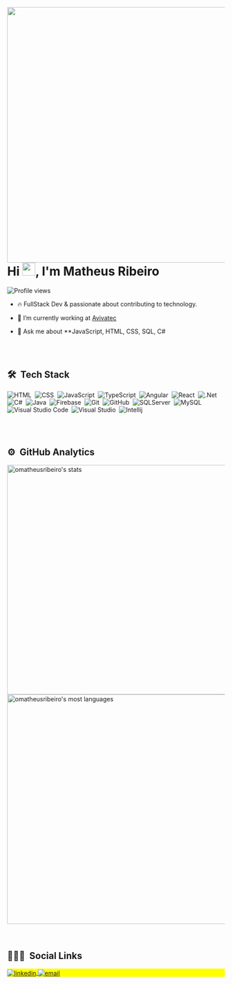 <img align="right" height="590em" src="https://raw.githubusercontent.com/gist/omatheusribeiro/143597d6f2f022a13356b1abdff3ee5d/raw/9b7fee9f851656399bbb61c58af561028dcb4fca/githubcard.svg"/>
<h1 align="left">Hi <img src="https://raw.githubusercontent.com/kaueMarques/kaueMarques/master/hi.gif" width="30px">, I'm Matheus Ribeiro</h1>
<p align="left"> <img src="https://komarev.com/ghpvc/?username=omatheusribeiro&color=blue" alt="Profile views" /> </p>

- 🔥 FullStack Dev & passionate about contributing to technology.

- 🔭 I’m currently working at [Avivatec](https://www.avivatec.com.br)

<!-- - ▶️ I regularly post videos on [youtube.com/codeninja](https://www.youtube.com/channel/UCFalM59mW7O8ARBIfpBIvGQ) -->

- 💬 Ask me about **JavaScript, HTML, CSS, SQL, C#

<br><br>

## 🛠 &nbsp;Tech Stack

![HTML](https://img.shields.io/badge/-HTML-05122A?style=flat&logo=HTML5)&nbsp;
![CSS](https://img.shields.io/badge/-CSS-05122A?style=flat&logo=CSS3&logoColor=1572B6)&nbsp;
![JavaScript](https://img.shields.io/badge/-JavaScript-05122A?style=flat&logo=javascript)&nbsp;
![TypeScript](https://img.shields.io/badge/-TypeScript-05122A?style=flat&logo=typescript)&nbsp;
![Angular](https://img.shields.io/badge/-Angular-05122A?style=flat&logo=angular&logoColor=red)&nbsp;
![React](https://img.shields.io/badge/-React-05122A?style=flat&logo=react)&nbsp;
![.Net](https://img.shields.io/badge/-.Net-05122A?style=flat&logo=.net)&nbsp;
![C#](https://img.shields.io/badge/-csharp-05122A?style=flat&logo=csharp)&nbsp;
![Java](https://img.shields.io/badge/-Java-05122A?style=flat&logo=java)&nbsp;
![Firebase](https://img.shields.io/badge/-Firebase-05122A?style=flat&logo=firebase)&nbsp;
![Git](https://img.shields.io/badge/-Git-05122A?style=flat&logo=git)&nbsp;
![GitHub](https://img.shields.io/badge/-GitHub-05122A?style=flat&logo=github)&nbsp;
![SQLServer](https://img.shields.io/badge/-SQLServer-05122A?style=flat&logo=microsoft-sql-server)&nbsp;
![MySQL](https://img.shields.io/badge/-MySQL-05122A?style=flat&logo=mysql&logoColor=white)&nbsp;
![Visual Studio Code](https://img.shields.io/badge/-Visual%20Studio%20Code-05122A?style=flat&logo=visual-studio-code&logoColor=007ACC)&nbsp;
![Visual Studio](https://img.shields.io/badge/-VisualStudio-05122A?style=flat&logo=visual-studio&logoColor=5e43e0)&nbsp;
![Intellij](https://img.shields.io/badge/-Intellij-05122A?style=flat&logo=intellij-idea)&nbsp;


<br><br>

## ⚙️ &nbsp;GitHub Analytics

<p align="left">
<img width="530em" src="https://github-readme-stats.vercel.app/api?username=omatheusribeiro&show_icons=true&theme=tokyonight" alt="omatheusribeiro's stats"/>
<img width="530em" src="https://github-readme-stats.vercel.app/api/top-langs/?username=omatheusribeiro&layout=compact&theme=tokyonight" alt="omatheusribeiro's most languages"/>
</p>

<br>

## 👨🏽‍🦲 &nbsp;Social Links

<p align="left" style="background:yellow">
  
<!-- <a href="https://twitch.tv/omatheusribeiro" target="_blank">
  <img align="center" src="https://img.shields.io/badge/-omatheusribeiro-05122A?style=flat&logo=twitch" alt="twitch"/>  
</a> -->
  
<a href="https://linkedin.com/in/omatheusribeiro" target="_blank">
  <img align="center" src="https://img.shields.io/badge/-Matheus Ribeiro-05122A?style=flat&logo=linkedin" alt="linkedin"/>
</a>
  
<!-- <a href="https://instagram.com/codeninja.js" target="_blank">
 <img align="center" src="https://img.shields.io/badge/-Code Ninja-05122A?style=flat&logo=instagram" alt="instagram"/>
</a>
  
<a href="https://www.youtube.com/channel/UCFalM59mW7O8ARBIfpBIvGQ" target="_blank">
 <img align="center" src="https://img.shields.io/badge/-Code Ninja-05122A?style=flat&logo=youtube" alt="youtube"/>
</a>
  
 <a href="https://discord.gg/g6JukVZztX" target="_blank">
 <img align="center" src="https://img.shields.io/badge/-Discord Code Ninja-05122A?style=flat&logo=discord" alt="discord"/>
</a> -->
  
 </a>
 <a href="mailto:omatheusribeiro@outlook.com" target="_blank">
 <img align="center" src="https://img.shields.io/badge/-Email-05122A?style=flat&logo=microsoft" alt="email"/>
</a>
</p>
